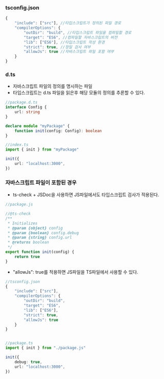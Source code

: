 ### tsconfig.json

```typescript
{
    "include": ["src"], //타입스크립트가 정의된 파일 경로
    "compilerOptions": {
        "outDir": "build", //타입스크립트 파일을 컴파일할 경로
        "target": "ES6", //컴파일할 자바스크립트의 버전
        "lib": ["ES6"], //타입스크립트 작성 환경
        "strict": true, //정밀 검사 여부
        "allowJs": true //자바스크립트 파일 포함 여부
    }
}
```

### d.ts

-   자바스크립트 파일의 정의를 명시하는 파일
-   타입스크립트는 d.ts 파일을 읽은후 해당 모듈의 정의를 추론할 수 있다.

```typescript
//package.d.ts
interface Config {
    url: string
}

declare module "myPackage" {
    function init(config: Config): boolean
}

//index.ts
import { init } from "myPackage"

init({
    url: "localhost:3000",
})
```

### 자바스크립트 파일이 포함된 경우

-   ts-check + JSDoc을 사용하면 JS파일에서도 타입스크립트 검사가 적용된다.

```javascript
//package.js

//@ts-check
/**
 * Initializes
 * @param {object} config
 * @param {boolean} config.debug
 * @param {string} config.url
 * @returns boolean
 */
export function init(config) {
    return true
}
```

-   "allowJs": true를 적용하면 JS파일을 TS파일에서 사용할 수 있다.

```typescript
//tsconfig.json
{
    "include": ["src"],
    "compilerOptions": {
        "outDir": "build",
        "target": "ES6",
        "lib": ["ES6"],
        "strict": true,
        "allowJs": true
    }
}


//package.ts
import { init } from "./package.js"

init({
    debug: true,
    url: "localhost:3000",
})
```
